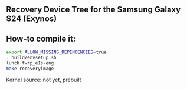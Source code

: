 ## Recovery Device Tree for the Samsung Galaxy S24 (Exynos)

## How-to compile it:

```sh
export ALLOW_MISSING_DEPENDENCIES=true
. build/envsetup.sh
lunch twrp_e1s-eng
make recoveryimage
```

Kernel source:
not yet, prebuilt